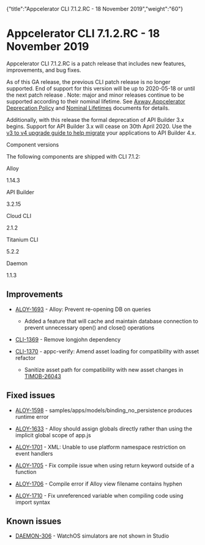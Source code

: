 {"title":"Appcelerator CLI 7.1.2.RC - 18 November 2019","weight":"60"} 

# Appcelerator CLI 7.1.2.RC - 18 November 2019

Appcelerator CLI 7.1.2.RC is a patch release that includes new features, improvements, and bug fixes.

As of this GA release, the previous CLI patch release is no longer supported. End of support for this version will be up to 2020-05-18 or until the next patch release . Note: major and minor releases continue to be supported according to their nominal lifetime. See [Axway Appcelerator Deprecation Policy](/docs/appc/AMPLIFY_Appcelerator_Services_Overview/Axway_Appcelerator_Deprecation_Policy/) and [Nominal Lifetimes](/docs/appc/AMPLIFY_Appcelerator_Services_Overview/Axway_Appcelerator_Product_Lifecycle/#NominalLifetimes) documents for details.

Additionally, with this release the formal deprecation of API Builder 3.x begins. Support for API Builder 3.x will cease on 30th April 2020. Use the [v3 to v4 upgrade guide to help migrate](https://docs.axway.com/bundle/API_Builder_4x_allOS_en/page/api_builder_v3_to_v4_upgrade_guide.html) your applications to API Builder 4.x.

Component versions

The following components are shipped with CLI 7.1.2:

Alloy

1.14.3

API Builder

3.2.15

Cloud CLI

2.1.2

Titanium CLI

5.2.2

Daemon

1.1.3

## Improvements

*   [ALOY-1693](https://jira.appcelerator.org/browse/ALOY-1693) - Alloy: Prevent re-opening DB on queries
    
    *   Added a feature that will cache and maintain database connection to prevent unnecessary open() and close() operations
        
*   [CLI-1369](https://jira.appcelerator.org/browse/CLI-1369) - Remove longjohn dependency
    
*   [CLI-1370](https://jira.appcelerator.org/browse/CLI-1370) - appc-verify: Amend asset loading for compatibility with asset refactor
    
    *   Sanitize asset path for compatibility with new asset changes in [TIMOB-26043](https://jira.appcelerator.org/browse/TIMOB-26043)
        

## Fixed issues

*   [ALOY-1598](https://jira.appcelerator.org/browse/ALOY-1598) - samples/apps/models/binding\_no\_persistence produces runtime error
    
*   [ALOY-1633](https://jira.appcelerator.org/browse/ALOY-1633) \- Alloy should assign globals directly rather than using the implicit global scope of app.js
    
*   [ALOY-1701](https://jira.appcelerator.org/browse/ALOY-1701) - XML: Unable to use platform namespace restriction on event handlers  
    
*   [ALOY-1705](https://jira.appcelerator.org/browse/ALOY-1705) - Fix compile issue when using return keyword outside of a function  
    
*   [ALOY-1706](https://jira.appcelerator.org/browse/ALOY-1706) - Compile error if Alloy view filename contains hyphen  
    
*   [ALOY-1710](https://jira.appcelerator.org/browse/ALOY-1710) - Fix unreferenced variable when compiling code using import syntax  
    

## Known issues

*   [DAEMON-306](https://jira.appcelerator.org/browse/DAEMON-306) - WatchOS simulators are not shown in Studio
